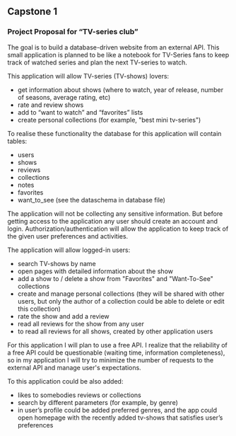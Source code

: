 ## Capstone 1 
### Project Proposal for “TV-series club” 
The goal is to build a database-driven website from an external API. This small application is planned to be like a notebook for TV-Series fans to keep track of watched series and plan the next TV-series to watch.  

This application will allow TV-series (TV-shows) lovers:


- get information about shows (where to watch, year of release, number of seasons, average rating, etc)
- rate and review shows
- add to “want to watch” and  “favorites”  lists
- create personal collections  (for example, "best mini tv-series") 

To realise these functionality the database for this application will contain tables: 
- users
- shows
- reviews
- collections
- notes
- favorites
- want_to_see
(see the dataschema in database file) 

The application will not be collecting any sensitive information.  But before getting access to the application any user should create an account and login. Authorization/authentication will allow the application to keep track of the given user preferences and activities. 

The application will allow logged-in users:
- search TV-shows by name
- open pages with detailed information about the show
- add a show to / delete a show from  "Favorites" and "Want-To-See" collections
- create and manage personal collections (they will be shared with other users, but only the author of a collection could be able to delete or edit this collection)
- rate the show and add a review
- read all reviews for the show from any user
- to read all reviews for all shows, created by other application users

For this application I will plan to use a free API. I realize  that the reliability of a free API could be questionable (waiting time, information completeness), so in my application I will try to minimize the number of requests to the external API and manage user's expectations.


To this application could be also added:
- likes to somebodies reviews or collections
- search by different parameters (for example, by genre)
- in user’s profile could be added preferred genres, and the app could open homepage with the recently added tv-shows that satisfies user’s preferences


 

